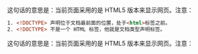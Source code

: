 
这句话的意思是：当前页面采用的是 HTML5 版本来显示网页。注意：

```html
1. <!DOCTYPE> 声明位于文档最前面的位置，处于<html>标签之前。
2. <!DOCTYPE> 不是一个 HTML 标签，他就是文档类型声明标签。
```

这句话的意思是：当前页面采用的是 HTML5 版本来显示网页。注意：
